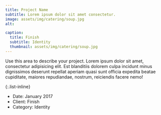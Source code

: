 ```yaml
---
title: Project Name
subtitle: Lorem ipsum dolor sit amet consectetur.
image: assets/img/catering/soup.jpg
alt: 

caption:
  title: Finish
  subtitle: Identity
  thumbnail: assets/img/catering/soup.jpg
---
```

Use this area to describe your project. Lorem ipsum dolor sit amet, consectetur adipisicing elit. Est blanditiis dolorem culpa incidunt minus dignissimos deserunt repellat aperiam quasi sunt officia expedita beatae cupiditate, maiores repudiandae, nostrum, reiciendis facere nemo!

{:.list-inline}
- Date: January 2017
- Client: Finish
- Category: Identity

